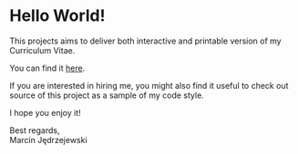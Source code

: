 # Hello World!

This projects aims to deliver both interactive and printable version of my Curriculum Vitae.

You can find it [here](https://mj91.github.io/cv/).

If you are interested in hiring me, you might also find it useful to check out source of this project as a sample of my code style.

I hope you enjoy it!

Best regards,\
Marcin Jędrzejewski
